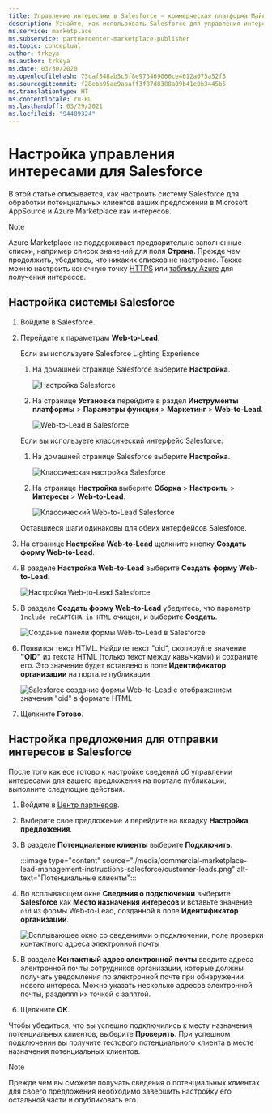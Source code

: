 ```yaml
---
title: Управление интересами в Salesforce — коммерческая платформа Майкрософт
description: Узнайте, как использовать Salesforce для управления интересами в Microsoft AppSource и Azure Marketplace
ms.service: marketplace
ms.subservice: partnercenter-marketplace-publisher
ms.topic: conceptual
author: trkeya
ms.author: trkeya
ms.date: 03/30/2020
ms.openlocfilehash: 73caf848ab5c6f8e973469066ce4612a075a52f5
ms.sourcegitcommit: f28ebb95ae9aaaff3f87d8388a09b41e0b3445b5
ms.translationtype: HT
ms.contentlocale: ru-RU
ms.lasthandoff: 03/29/2021
ms.locfileid: "94489324"
---
```

# <a name="configure-lead-management-for-salesforce"></a>Настройка управления интересами для Salesforce

В этой статье описывается, как настроить систему Salesforce для обработки потенциальных клиентов ваших предложений в Microsoft AppSource и Azure Marketplace как интересов.

> [!NOTE]
> Azure Marketplace не поддерживает предварительно заполненные списки, например список значений для поля **Страна**. Прежде чем продолжить, убедитесь, что никаких списков не настроено. Также можно настроить конечную точку [HTTPS](./commercial-marketplace-lead-management-instructions-https.md) или [таблицу Azure](./commercial-marketplace-lead-management-instructions-azure-table.md) для получения интересов.

## <a name="set-up-your-salesforce-system"></a>Настройка системы Salesforce

1. Войдите в Salesforce.
1. Перейдите к параметрам **Web-to-Lead**. 
    
    Если вы используете Salesforce Lighting Experience
    1. На домашней странице Salesforce выберите **Настройка**.

       ![Настройка Salesforce](./media/commercial-marketplace-lead-management-instructions-salesforce/salesforce-1.png)

    1. На странице **Установка** перейдите в раздел **Инструменты платформы** > **Параметры функции** > **Маркетинг** > **Web-to-Lead**.

        ![Web-to-Lead в Salesforce](./media/commercial-marketplace-lead-management-instructions-salesforce/salesforce-2.png)

    Если вы используете классический интерфейс Salesforce:

    1. На домашней странице Salesforce выберите **Настройка**.

       ![Классическая настройка Salesforce](./media/commercial-marketplace-lead-management-instructions-salesforce/salesforce-classic-setup.png)

    1. На странице **Настройка** выберите **Сборка** > **Настроить** > **Интересы** > **Web-to-Lead**.

        ![Классический Web-to-Lead Salesforce](./media/commercial-marketplace-lead-management-instructions-salesforce/salesforce-classic-web-to-lead.png)

   Оставшиеся шаги одинаковы для обеих интерфейсов Salesforce.

1. На странице **Настройка Web-to-Lead** щелкните кнопку **Создать форму Web-to-Lead**.
1. В разделе **Настройка Web-to-Lead** выберите **Создать форму Web-to-Lead**.

    ![Настройка Web-to-Lead Salesforce](./media/commercial-marketplace-lead-management-instructions-salesforce/salesforce-3.png)

1. В разделе **Создать форму Web-to-Lead** убедитесь, что параметр `Include reCAPTCHA in HTML` очищен, и выберите **Создать**.

    ![Создание панели формы Web-to-Lead в Salesforce](./media/commercial-marketplace-lead-management-instructions-salesforce/salesforce-4.png)

1. Появится текст HTML. Найдите текст "oid", скопируйте значение **"OID"** из текста HTML (только текст между кавычками) и сохраните его. Это значение будет вставлено в поле **Идентификатор организации** на портале публикации.

    ![Salesforce создание формы Web-to-Lead с отображением значения "oid" в формате HTML](./media/commercial-marketplace-lead-management-instructions-salesforce/salesforce-5.png)

1. Щелкните **Готово**.

## <a name="configure-your-offer-to-send-leads-to-salesforce"></a>Настройка предложения для отправки интересов в Salesforce

После того как все готово к настройке сведений об управлении интересами для вашего предложения на портале публикации, выполните следующие действия.

1. Войдите в [Центр партнеров](https://partner.microsoft.com/dashboard/home).

1. Выберите свое предложение и перейдите на вкладку **Настройка предложения**.

1. В разделе **Потенциальные клиенты** выберите **Подключить**.

    :::image type="content" source="./media/commercial-marketplace-lead-management-instructions-salesforce/customer-leads.png" alt-text="Потенциальные клиенты":::

1. Во всплывающем окне **Сведения о подключении** выберите **Salesforce** как **Место назначения интересов** и вставьте значение `oid` из формы Web-to-Lead, созданной в поле **Идентификатор организации**.

    ![Всплывающее окно со сведениями о подключении, поле проверки контактного адреса электронной почты](./media/commercial-marketplace-lead-management-instructions-salesforce/salesforce-connection-details.png)

1. В разделе **Контактный адрес электронной почты** введите адреса электронной почты сотрудников организации, которые должны получать уведомления по электронной почте при обнаружении нового интереса. Можно указать несколько адресов электронной почты, разделяя их точкой с запятой.

1. Щелкните **ОК**.

Чтобы убедиться, что вы успешно подключились к месту назначения потенциальных клиентов, выберите **Проверить**. При успешном подключении вы получите тестового потенциального клиента в месте назначения потенциальных клиентов.

>[!NOTE]
>Прежде чем вы сможете получать сведения о потенциальных клиентах для своего предложения необходимо завершить настройку его остальной части и опубликовать его.
